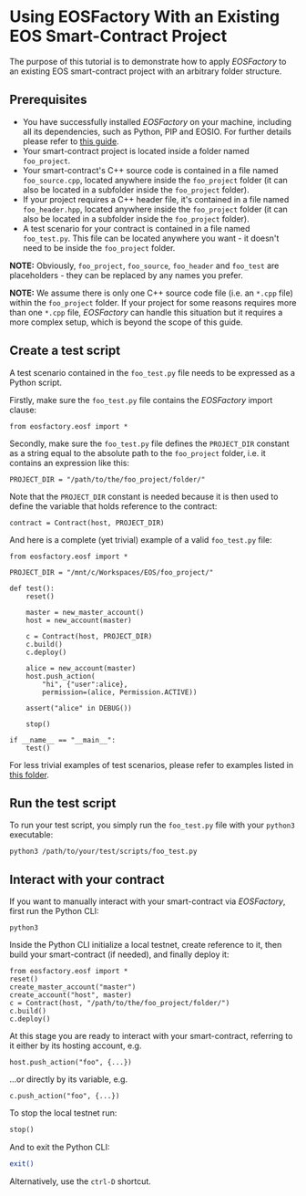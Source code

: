 # Using EOSFactory With an Existing EOS Smart-Contract Project

The purpose of this tutorial is to demonstrate how to apply *EOSFactory* to an existing EOS smart-contract project with an arbitrary folder structure.

## Prerequisites

* You have successfully installed *EOSFactory* on your machine, including all its dependencies, such as Python, PIP and EOSIO. For further details please refer to [this guide](https://eosfactory.io/build/html/tutorials/01.InstallingEOSFactory.html).
* Your smart-contract project is located inside a folder named `foo_project`.
* Your smart-contract's C++ source code is contained in a file named `foo_source.cpp`, located anywhere inside the `foo_project` folder (it can also be located in a subfolder inside the `foo_project` folder).
* If your project requires a C++ header file, it's contained in a file named `foo_header.hpp`, located anywhere inside the `foo_project` folder (it can also be located in a subfolder inside the `foo_project` folder).
* A test scenario for your contract is contained in a file named `foo_test.py`. This file can be located anywhere you want - it doesn't need to be inside the `foo_project` folder.

**NOTE:** Obviously, `foo_project`, `foo_source`, `foo_header` and `foo_test` are placeholders - they can be replaced by any names you prefer.

**NOTE:** We assume there is only one C++ source code file (i.e. an  `*.cpp` file) within the `foo_project` folder. If your project for some reasons requires more than one `*.cpp` file, *EOSFactory* can handle this situation but it requires a more complex setup, which is beyond the scope of this guide.

## Create a test script

A test scenario contained in the `foo_test.py` file needs to be expressed as a  Python script.

Firstly, make sure the `foo_test.py` file contains the *EOSFactory* import clause:

```
from eosfactory.eosf import *
```

Secondly, make sure the `foo_test.py` file defines the  `PROJECT_DIR` constant as a string equal to the absolute path to the `foo_project` folder, i.e. it contains an expression like this:

```
PROJECT_DIR = "/path/to/the/foo_project/folder/"
```

Note that the `PROJECT_DIR` constant is needed because it is then used to define the variable that holds reference to the contract:

```
contract = Contract(host, PROJECT_DIR)
```

And here is a complete (yet trivial) example of a valid `foo_test.py` file:

```
from eosfactory.eosf import *

PROJECT_DIR = "/mnt/c/Workspaces/EOS/foo_project/"

def test():
    reset()
    
    master = new_master_account()
    host = new_account(master)
    
    c = Contract(host, PROJECT_DIR)
    c.build()
    c.deploy()

    alice = new_account(master)
    host.push_action(
        "hi", {"user":alice}, 
        permission=(alice, Permission.ACTIVE))

    assert("alice" in DEBUG())

    stop()

if __name__ == "__main__":
    test()
```

For less trivial examples of test scenarios, please refer to examples listed in [this folder](https://github.com/tokenika/eosfactory/tree/master/contracts).

## Run the test script

To run your test script, you simply run the `foo_test.py` file with your `python3` executable:

```
python3 /path/to/your/test/scripts/foo_test.py
```

## Interact with your contract

If you want to manually interact with your smart-contract via *EOSFactory*, first run the Python CLI:

```
python3
```

Inside the Python CLI initialize a local testnet, create reference to it, then build your smart-contract (if needed), and finally deploy it:

```
from eosfactory.eosf import *
reset()
create_master_account("master")
create_account("host", master)
c = Contract(host, "/path/to/the/foo_project/folder/")
c.build()
c.deploy()
```

At this stage you are ready to interact with your smart-contract, referring to it either by its hosting account, e.g.

```
host.push_action("foo", {...})
```

...or directly by its variable, e.g.

```
c.push_action("foo", {...})
```

To stop the local testnet run:

```python
stop()
```

And to exit the Python CLI:

```bash
exit()
```

Alternatively, use the `ctrl-D` shortcut.